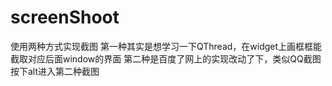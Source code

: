 # screenShoot
使用两种方式实现截图
第一种其实是想学习一下QThread，在widget上画框框能截取对应后面window的界面
第二种是百度了网上的实现改动了下，类似QQ截图
按下alt进入第二种截图
